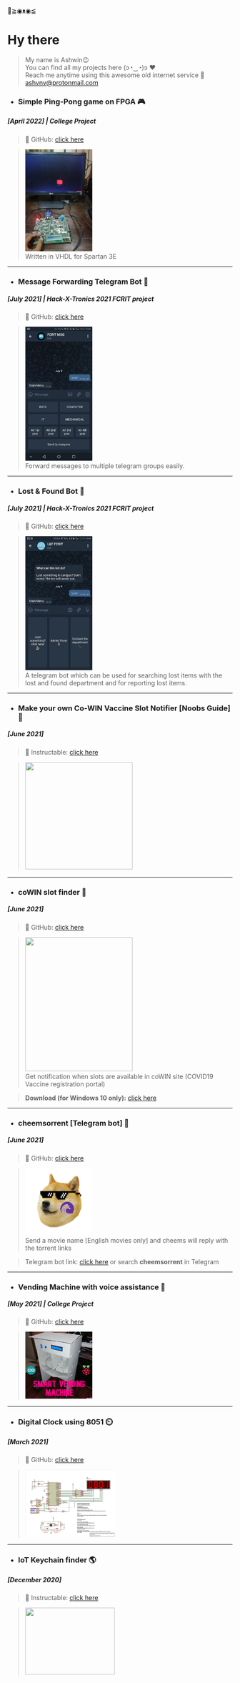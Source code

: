  👋≧◉ᴥ◉≦
# Hy there
> My name is Ashwin😉 <br>
> You can find all my projects here (ɔ◔‿◔)ɔ ♥ <br>
> Reach me anytime using this awesome old internet service 📧 ashvnv@protonmail.com <br>


* ### Simple Ping-Pong game on FPGA 🎮
##### [April 2022] | College Project

> 📮 GitHub: [click here](https://github.com/ashvnv/FPGA-Ping-Pong-game)

> <img src="https://raw.githubusercontent.com/ashvnv/FPGA-Ping-Pong-game/main/media/pic.png" width="150"><br>
> Written in VHDL for Spartan 3E

---
* ### Message Forwarding Telegram Bot 🤖
##### [July 2021] | Hack-X-Tronics 2021 FCRIT project

> 📮 GitHub: [click here](https://github.com/ashvnv/Message-Forwarding-Telegram-Bot)

> <img src="https://github.com/ashvnv/Message-Forwarding-Telegram-Bot/blob/main/pics/sending%20msg%20pics/photo_2021-07-09_21-22-53.jpg?raw=true" width="150"><br>
> Forward messages to multiple telegram groups easily.

---
* ### Lost & Found Bot 🤖
##### [July 2021] | Hack-X-Tronics 2021 FCRIT project

> 📮 GitHub: [click here](https://github.com/ashvnv/Lost-And-Found-Bot)

> <img src="https://github.com/ashvnv/Lost-And-Found-Bot/blob/main/pics/photo_2021-07-09_15-06-22.jpg?raw=true" width="150"><br>
> A telegram bot which can be used for searching lost items with the lost and found department and for reporting lost items.

---
* ### Make your own Co-WIN Vaccine Slot Notifier [Noobs Guide] 💉
##### [June 2021]

> 📘 Instructable: [click here](https://www.instructables.com/Make-Your-Own-Co-WIN-Vaccine-Slot-Notifier-in-30-M/)

> <img src="https://content.instructables.com/ORIG/FZ1/06B6/KPV761LG/FZ106B6KPV761LG.png?auto=webp&frame=1&width=700&height=1024&fit=bounds&md=dff284c736b36cb811353398765c0fae" width="240" height="240"><br>

---
* ### coWIN slot finder 💉
##### [June 2021]

> 📮 GitHub: [click here](https://github.com/ashvnv/Co-Win-Notifier)

> <img src="https://raw.githubusercontent.com/ashvnv/Co-Win-Notifier/master/Pics/mainwin.png" width="240" height="300"><br>
> Get notification when slots are available in coWIN site (COVID19 Vaccine registration portal)

> **Download (for Windows 10 only):** [click here](http://bit.ly/cowinnotifierIO)

---
* ### cheemsorrent [Telegram bot] 🤖 
##### [June 2021]

> 📮 GitHub: [click here](https://github.com/ashvnv/cheemsorrent)

> <img src="https://raw.githubusercontent.com/ashvnv/cheemsorrent/main/temp/cheemspic.png" width="150" height="150"><br>
> Send a movie name [English movies only] and cheems will reply with the torrent links<br>

> Telegram bot link: [click here](https://t.me/cheemsorrent_bot) or search **cheemsorrent** in Telegram

---
* ### Vending Machine with voice assistance 🎤
##### [May 2021] | College Project

> 📮 GitHub: [click here](https://github.com/ashvnv/smart-vending-machine)

> <img src="https://raw.githubusercontent.com/ashvnv/smart-vending-machine/main/temp/IMG_20210517_205744.png" width="150" height="150"><br>

---
* ### Digital Clock using 8051 ⏲️
##### [March 2021]

> 📮 GitHub: [click here](https://github.com/ashvnv/8051-digitalclock-rtc)

> <img src="https://raw.githubusercontent.com/ashvnv/8051-digitalclock-rtc/main/temp/Proteus%20sim.PNG" width="200" height="150"><br>

---
* ### IoT Keychain finder 🌎
##### [December 2020]

> 📘 Instructable: [click here](https://www.instructables.com/IoT-Keychain-Finder-Using-ESP8266-01/)

> <img src="https://content.instructables.com/ORIG/FWG/M7Z7/KI4KAYU8/FWGM7Z7KI4KAYU8.png?auto=webp&frame=1&width=1024&height=1024&fit=bounds&md=8e5ae5bb37ba3cff0ac66720a369747b" width="200" height="150"><br>



